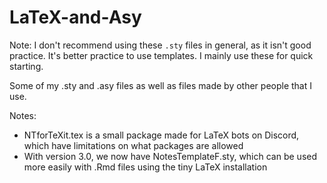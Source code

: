 # LaTeX-and-Asy

Note: I don't recommend using these `.sty` files in general, as it isn't good practice. It's better practice to use templates. I mainly use these for quick starting. 

Some of my .sty and .asy files as well as files made by other people that I use.

Notes:
- NTforTeXit.tex is a small package made for LaTeX bots on Discord, which have limitations on what packages are allowed
- With version 3.0, we now have NotesTemplateF.sty, which can be used more easily with .Rmd files using the tiny LaTeX installation
